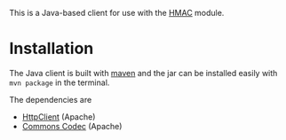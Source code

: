 This is a Java-based client for use with the [HMAC](https://github.com/Asquera/warden-hmac-authentication) module.

# Installation

The Java client is built with [maven](http://maven.apache.org/) and the jar can be installed easily with
`mvn package` in the terminal.

The dependencies are

* [HttpClient](http://hc.apache.org/httpcomponents-client-ga/) (Apache)
* [Commons Codec](http://commons.apache.org/codec/) (Apache)